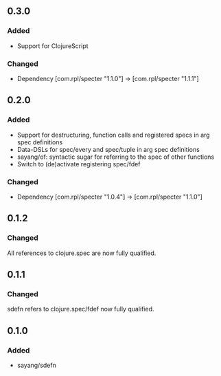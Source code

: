 ## 0.3.0

### Added

* Support for ClojureScript

### Changed

* Dependency  [com.rpl/specter "1.1.0"] -> [com.rpl/specter "1.1.1"]

## 0.2.0

### Added

* Support for destructuring, function calls and registered specs in arg spec definitions
* Data-DSLs for spec/every and spec/tuple in arg spec definitions
* sayang/of: syntactic sugar for referring to the spec of other functions
* Switch to (de)activate registering spec/fdef

### Changed

* Dependency  [com.rpl/specter "1.0.4"] -> [com.rpl/specter "1.1.0"]

## 0.1.2

### Changed

All references to clojure.spec are now fully qualified.

## 0.1.1

### Changed

sdefn refers to clojure.spec/fdef now fully qualified.

## 0.1.0

### Added

* sayang/sdefn
